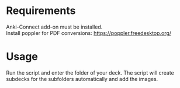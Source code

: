 # Requirements
Anki-Connect add-on must be installed. <br>
Install poppler for PDF conversions: https://poppler.freedesktop.org/
# Usage
Run the script and enter the folder of your deck. The script will create subdecks for the subfolders automatically and add the images.
